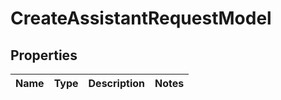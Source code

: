

# CreateAssistantRequestModel

## Properties

Name | Type | Description | Notes
------------ | ------------- | ------------- | -------------




